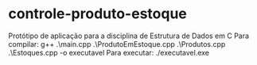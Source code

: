 # controle-produto-estoque
Protótipo de aplicação para a disciplina de Estrutura de Dados em C
Para compilar: g++ .\main.cpp .\ProdutoEmEstoque.cpp .\Produtos.cpp .\Estoques.cpp -o executavel
Para executar: ./executavel.exe
